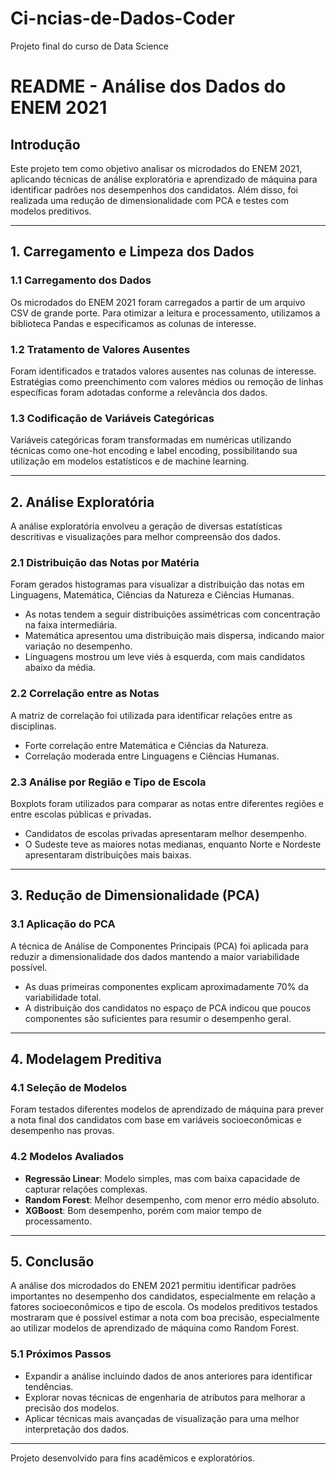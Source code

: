 # Ci-ncias-de-Dados-Coder
Projeto final do curso de Data Science

# README - Análise dos Dados do ENEM 2021

## Introdução
Este projeto tem como objetivo analisar os microdados do ENEM 2021, aplicando técnicas de análise exploratória e aprendizado de máquina para identificar padrões nos desempenhos dos candidatos. Além disso, foi realizada uma redução de dimensionalidade com PCA e testes com modelos preditivos.

---

## 1. Carregamento e Limpeza dos Dados
### 1.1 Carregamento dos Dados
Os microdados do ENEM 2021 foram carregados a partir de um arquivo CSV de grande porte. Para otimizar a leitura e processamento, utilizamos a biblioteca Pandas e especificamos as colunas de interesse.

### 1.2 Tratamento de Valores Ausentes
Foram identificados e tratados valores ausentes nas colunas de interesse. Estratégias como preenchimento com valores médios ou remoção de linhas específicas foram adotadas conforme a relevância dos dados.

### 1.3 Codificação de Variáveis Categóricas
Variáveis categóricas foram transformadas em numéricas utilizando técnicas como one-hot encoding e label encoding, possibilitando sua utilização em modelos estatísticos e de machine learning.

---

## 2. Análise Exploratória
A análise exploratória envolveu a geração de diversas estatísticas descritivas e visualizações para melhor compreensão dos dados.

### 2.1 Distribuição das Notas por Matéria
Foram gerados histogramas para visualizar a distribuição das notas em Linguagens, Matemática, Ciências da Natureza e Ciências Humanas. 

- As notas tendem a seguir distribuições assimétricas com concentração na faixa intermediária.
- Matemática apresentou uma distribuição mais dispersa, indicando maior variação no desempenho.
- Linguagens mostrou um leve viés à esquerda, com mais candidatos abaixo da média.

### 2.2 Correlação entre as Notas
A matriz de correlação foi utilizada para identificar relações entre as disciplinas.

- Forte correlação entre Matemática e Ciências da Natureza.
- Correlação moderada entre Linguagens e Ciências Humanas.

### 2.3 Análise por Região e Tipo de Escola
Boxplots foram utilizados para comparar as notas entre diferentes regiões e entre escolas públicas e privadas.

- Candidatos de escolas privadas apresentaram melhor desempenho.
- O Sudeste teve as maiores notas medianas, enquanto Norte e Nordeste apresentaram distribuições mais baixas.

---

## 3. Redução de Dimensionalidade (PCA)
### 3.1 Aplicação do PCA
A técnica de Análise de Componentes Principais (PCA) foi aplicada para reduzir a dimensionalidade dos dados mantendo a maior variabilidade possível.

- As duas primeiras componentes explicam aproximadamente 70% da variabilidade total.
- A distribuição dos candidatos no espaço de PCA indicou que poucos componentes são suficientes para resumir o desempenho geral.

---

## 4. Modelagem Preditiva
### 4.1 Seleção de Modelos
Foram testados diferentes modelos de aprendizado de máquina para prever a nota final dos candidatos com base em variáveis socioeconômicas e desempenho nas provas.

### 4.2 Modelos Avaliados
- **Regressão Linear**: Modelo simples, mas com baixa capacidade de capturar relações complexas.
- **Random Forest**: Melhor desempenho, com menor erro médio absoluto.
- **XGBoost**: Bom desempenho, porém com maior tempo de processamento.

---

## 5. Conclusão
A análise dos microdados do ENEM 2021 permitiu identificar padrões importantes no desempenho dos candidatos, especialmente em relação a fatores socioeconômicos e tipo de escola. Os modelos preditivos testados mostraram que é possível estimar a nota com boa precisão, especialmente ao utilizar modelos de aprendizado de máquina como Random Forest.

### 5.1 Próximos Passos
- Expandir a análise incluindo dados de anos anteriores para identificar tendências.
- Explorar novas técnicas de engenharia de atributos para melhorar a precisão dos modelos.
- Aplicar técnicas mais avançadas de visualização para uma melhor interpretação dos dados.




---
Projeto desenvolvido para fins acadêmicos e exploratórios.

